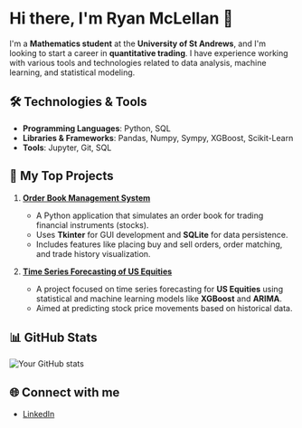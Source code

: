 # Hi there, I'm Ryan McLellan 👋

I'm a **Mathematics student** at the **University of St Andrews**, and I'm looking to start a career in **quantitative trading**. I have experience working with various tools and technologies related to data analysis, machine learning, and statistical modeling.

## 🛠️ Technologies & Tools
- **Programming Languages**: Python, SQL
- **Libraries & Frameworks**: Pandas, Numpy, Sympy, XGBoost, Scikit-Learn
- **Tools**: Jupyter, Git, SQL

## 📂 My Top Projects

1. **[Order Book Management System]([https://github.com/yourusername/order-book](https://github.com/ryanmcle/OrderBook))**
   - A Python application that simulates an order book for trading financial instruments (stocks).
   - Uses **Tkinter** for GUI development and **SQLite** for data persistence.
   - Includes features like placing buy and sell orders, order matching, and trade history visualization.

2. **[Time Series Forecasting of US Equities](https://github.com/yourusername/time-series-forecasting)**
   - A project focused on time series forecasting for **US Equities** using statistical and machine learning models like **XGBoost** and **ARIMA**.
   - Aimed at predicting stock price movements based on historical data.

## 📊 GitHub Stats
![Your GitHub stats](https://github-readme-stats.vercel.app/api?username=yourusername&show_icons=true)

## 🌐 Connect with me
- [LinkedIn](https://linkedin.com/in/yourlinkedinprofile)
